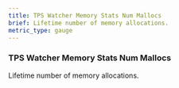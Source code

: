 ```yaml
---
title: TPS Watcher Memory Stats Num Mallocs
brief: Lifetime number of memory allocations.
metric_type: gauge
---
```


### TPS Watcher Memory Stats Num Mallocs

Lifetime number of memory allocations.